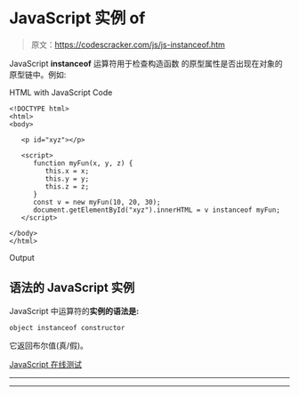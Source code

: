 # JavaScript 实例 of

> 原文：<https://codescracker.com/js/js-instanceof.htm>

JavaScript **instanceof** 运算符用于检查构造函数 的原型属性是否出现在对象的原型链中。例如:

HTML with JavaScript Code

```
<!DOCTYPE html>
<html>
<body>

   <p id="xyz"></p>

   <script>
      function myFun(x, y, z) {
         this.x = x;
         this.y = y;
         this.z = z;
      }
      const v = new myFun(10, 20, 30);
      document.getElementById("xyz").innerHTML = v instanceof myFun;
   </script>

</body>
</html>
```

Output

## 语法的 JavaScript 实例

JavaScript 中运算符的**实例的语法是:**

```
object instanceof constructor
```

它返回布尔值(真/假)。

[JavaScript 在线测试](/exam/showtest.php?subid=6)

* * *

* * *